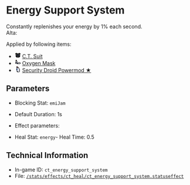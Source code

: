 # Energy Support System

Constantly replenishes your energy by 1% each second.  
Alta: 

Applied by following items:

- <img src="https://raw.githubusercontent.com/Ceterai/Enternia/main/items/armors/alta/tier6/ceterai/chest/icon.png" alt="C.T. Suit icon" loading="lazy" width="auto" height="16px"/> [C.T. Suit](https://ceterai.github.io/MyEnternia/Wiki/C.T.Suit)
- <img src="https://raw.githubusercontent.com/Ceterai/Enternia/main/items/armors/alta/other/oxygen_mask/icon.png" alt="Oxygen Mask icon" loading="lazy" width="auto" height="16px"/> [Oxygen Mask](https://ceterai.github.io/MyEnternia/Wiki/OxygenMask)
- <img src="https://raw.githubusercontent.com/Ceterai/Enternia/main/items/armors/alta/tier4/security/droid_back/icon.png" alt="Security Droid Powermod ★ icon" loading="lazy" width="auto" height="16px"/> [Security Droid Powermod ★](https://ceterai.github.io/MyEnternia/Wiki/SecurityDroidPowermod)

## Parameters

- Blocking Stat: `emiJam`
- Default Duration: 1s
- Effect parameters: 

- Heal Stat: `energy`- Heal Time: 0.5

## Technical Information

- In-game ID: `ct_energy_support_system`
- File: [`/stats/effects/ct_heal/ct_energy_support_system.statuseffect`](https://github.com/Ceterai/Enternia/blob/main/stats/effects/ct_heal/ct_energy_support_system.statuseffect)
